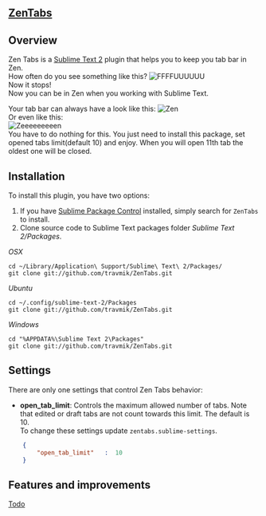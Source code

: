 ## [ZenTabs](https://github.com/travmik/ZenTabs)
## Overview  
Zen Tabs is a [Sublime Text 2](http://www.sublimetext.com/2) plugin that helps you to keep you tab bar in Zen.  
How often do you see something like this?
![FFFFUUUUUU](http://i.piccy.info/i7/ebce930b17a0f05438ef3606d7007628/4-61-545/10514189/FFFFFFFFUUUUUUUUUUUUUUUU.jpg)  
Now it stops!  
Now you can be in Zen when you working with Sublime Text.

Your tab bar can always have a look like this:
![Zen](http://i.piccy.info/i7/60762fe409fce7dea034cd53fcbca77e/4-61-545/46543111/zen.jpg)  
Or even like this:  
![Zeeeeeeeeen](http://i.piccy.info/i7/0391382da44a1fba771f40b4ff12d96d/4-61-545/46596432/zen2.jpg)  
You have to do nothing for this. You just need to install this package, set opened tabs limit(default 10) and enjoy. 
When you will open 11th tab the oldest one will be closed.

## Installation
To install this plugin, you have two options:  
1. If you have [Sublime Package Control](http://wbond.net/sublime_packages/package_control) installed, simply search for `ZenTabs` to install.  
2. Clone source code to Sublime Text packages folder *Sublime Text 2/Packages*.  

*OSX*
```shell
cd ~/Library/Application\ Support/Sublime\ Text\ 2/Packages/
git clone git://github.com/travmik/ZenTabs.git
```  
*Ubuntu*
```shell
cd ~/.config/sublime-text-2/Packages
git clone git://github.com/travmik/ZenTabs.git
```  
*Windows*
```dos
cd "%APPDATA%\Sublime Text 2\Packages"
git clone git://github.com/travmik/ZenTabs.git
```


## Settings

There are only one settings that control Zen Tabs behavior:  
* __open\_tab_limit__: Controls the maximum allowed number of tabs. 
Note that edited or draft tabs are not count towards this limit. The default is 10.  
To change these settings update `zentabs.sublime-settings`.  

```json
    {
        "open_tab_limit"   :  10
    }  
```

## Features and improvements
[Todo](TODO.todo)